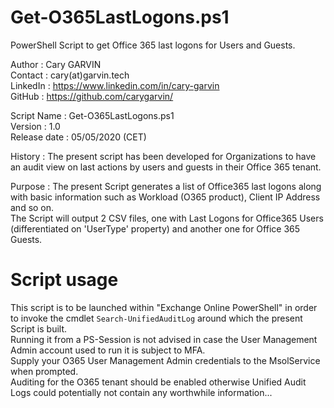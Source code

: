 <meta name="google-site-verification" content="9GWpf3mfdGfzrsqkEuPXMckE_O7e35wrXJ5P9YDcSIQ" />  
<meta name="google-site-verification" content="ePhwdvdo-b-NyQ6ZdgD-bqLZOSASpp8g2-3VQBHTl3A" />  

# Get-O365LastLogons.ps1  
PowerShell Script to get Office 365 last logons for Users and Guests.  

Author       : Cary GARVIN  
Contact      : cary(at)garvin.tech  
LinkedIn     : https://www.linkedin.com/in/cary-garvin  
GitHub       : https://github.com/carygarvin/  


Script Name  : Get-O365LastLogons.ps1  
Version      : 1.0  
Release date : 05/05/2020 (CET)  

History      : The present script has been developed for Organizations to have an audit view on last actions by users and guests in their Office 365 tenant.  

Purpose      : The present Script generates a list of Office365 last logons along with basic information such as Workload (O365 product), Client IP Address and so on.  
               The Script will output 2 CSV files, one with Last Logons for Office365 Users (differentiated on 'UserType' property) and another one for Office 365 Guests.  

# Script usage
This script is to be launched within "Exchange Online PowerShell" in order to invoke the cmdlet `Search-UnifiedAuditLog` around which the present Script is built.  
Running it from a PS-Session is not advised in case the User Management Admin account used to run it is subject to MFA.  
Supply your O365 User Management Admin credentials to the MsolService when prompted.  
Auditing for the O365 tenant should be enabled otherwise Unified Audit Logs could potentially not contain any worthwhile information...  
